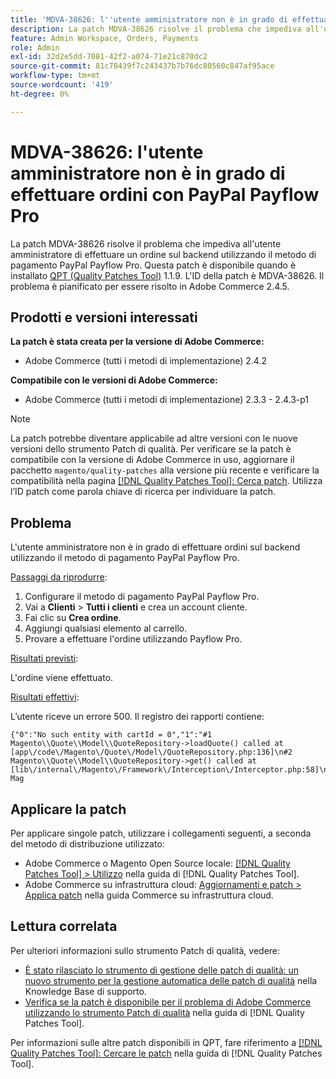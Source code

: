 ```yaml
---
title: 'MDVA-38626: l''utente amministratore non è in grado di effettuare ordini con PayPal Payflow Pro'
description: La patch MDVA-38626 risolve il problema che impediva all'utente amministratore di effettuare un ordine sul backend utilizzando il metodo di pagamento PayPal Payflow Pro. Questa patch è disponibile quando è installato [Quality Patches Tool (QPT)](https://experienceleague.adobe.com/it/docs/commerce-knowledge-base/kb/announcements/commerce-announcements/magento-quality-patches-released-new-tool-to-self-serve-quality-patches) 1.1.9. L'ID della patch è MDVA-38626. Il problema è pianificato per essere risolto in Adobe Commerce 2.4.5.
feature: Admin Workspace, Orders, Payments
role: Admin
exl-id: 32d2e5dd-7081-42f2-a074-71e21c870dc2
source-git-commit: 81c78439f7c243437b7b76dc80560c847af95ace
workflow-type: tm+mt
source-wordcount: '419'
ht-degree: 0%

---
```


# MDVA-38626: l&#39;utente amministratore non è in grado di effettuare ordini con PayPal Payflow Pro

La patch MDVA-38626 risolve il problema che impediva all&#39;utente amministratore di effettuare un ordine sul backend utilizzando il metodo di pagamento PayPal Payflow Pro. Questa patch è disponibile quando è installato [QPT (Quality Patches Tool)](https://experienceleague.adobe.com/it/docs/commerce-knowledge-base/kb/announcements/commerce-announcements/magento-quality-patches-released-new-tool-to-self-serve-quality-patches) 1.1.9. L&#39;ID della patch è MDVA-38626. Il problema è pianificato per essere risolto in Adobe Commerce 2.4.5.

## Prodotti e versioni interessati

**La patch è stata creata per la versione di Adobe Commerce:**

* Adobe Commerce (tutti i metodi di implementazione) 2.4.2

**Compatibile con le versioni di Adobe Commerce:**

* Adobe Commerce (tutti i metodi di implementazione) 2.3.3 - 2.4.3-p1

>[!NOTE]
>
>La patch potrebbe diventare applicabile ad altre versioni con le nuove versioni dello strumento Patch di qualità. Per verificare se la patch è compatibile con la versione di Adobe Commerce in uso, aggiornare il pacchetto `magento/quality-patches` alla versione più recente e verificare la compatibilità nella pagina [[!DNL Quality Patches Tool]: Cerca patch](https://experienceleague.adobe.com/it/docs/commerce-knowledge-base/kb/announcements/commerce-announcements/magento-quality-patches-released-new-tool-to-self-serve-quality-patches). Utilizza l’ID patch come parola chiave di ricerca per individuare la patch.

## Problema

L&#39;utente amministratore non è in grado di effettuare ordini sul backend utilizzando il metodo di pagamento PayPal Payflow Pro.

<u>Passaggi da riprodurre</u>:

1. Configurare il metodo di pagamento PayPal Payflow Pro.
1. Vai a **Clienti** > **Tutti i clienti** e crea un account cliente.
1. Fai clic su **Crea ordine**.
1. Aggiungi qualsiasi elemento al carrello.
1. Provare a effettuare l&#39;ordine utilizzando Payflow Pro.

<u>Risultati previsti</u>:

L&#39;ordine viene effettuato.

<u>Risultati effettivi</u>:

L’utente riceve un errore 500. Il registro dei rapporti contiene:

```
{"0":"No such entity with cartId = 0","1":"#1 Magento\\Quote\\Model\\QuoteRepository->loadQuote() called at [app\/code\/Magento\/Quote\/Model\/QuoteRepository.php:136]\n#2 Magento\\Quote\\Model\\QuoteRepository->get() called at [lib\/internal\/Magento\/Framework\/Interception\/Interceptor.php:58]\n#3 Mag
```

## Applicare la patch

Per applicare singole patch, utilizzare i collegamenti seguenti, a seconda del metodo di distribuzione utilizzato:

* Adobe Commerce o Magento Open Source locale: [[!DNL Quality Patches Tool] > Utilizzo](/help/tools/quality-patches-tool/usage.md) nella guida di [!DNL Quality Patches Tool].
* Adobe Commerce su infrastruttura cloud: [Aggiornamenti e patch > Applica patch](https://experienceleague.adobe.com/docs/commerce-cloud-service/user-guide/develop/upgrade/apply-patches.html?lang=it) nella guida Commerce su infrastruttura cloud.

## Lettura correlata

Per ulteriori informazioni sullo strumento Patch di qualità, vedere:

* [È stato rilasciato lo strumento di gestione delle patch di qualità: un nuovo strumento per la gestione automatica delle patch di qualità](https://experienceleague.adobe.com/it/docs/commerce-knowledge-base/kb/announcements/commerce-announcements/magento-quality-patches-released-new-tool-to-self-serve-quality-patches) nella Knowledge Base di supporto.
* [Verifica se la patch è disponibile per il problema di Adobe Commerce utilizzando lo strumento Patch di qualità](/help/tools/quality-patches-tool/patches-available-in-qpt/check-patch-for-magento-issue-with-magento-quality-patches.md) nella guida di [!DNL Quality Patches Tool].

Per informazioni sulle altre patch disponibili in QPT, fare riferimento a [[!DNL Quality Patches Tool]: Cercare le patch](https://experienceleague.adobe.com/tools/commerce-quality-patches/index.html?lang=it) nella guida di [!DNL Quality Patches Tool].
